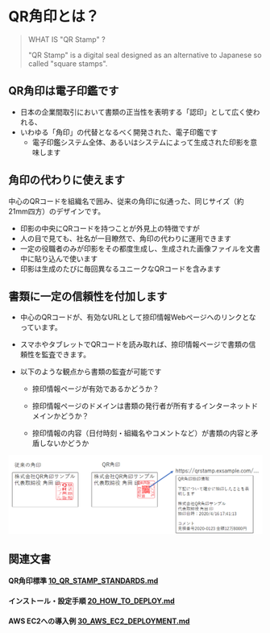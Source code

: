 # QR角印とは？

> WHAT IS "QR Stamp" ?
>
> "QR Stamp" is a digital seal designed as an alternative to Japanese so called "square stamps".



## QR角印は電子印鑑です

- 日本の企業間取引において書類の正当性を表明する「認印」として広く使われる、
- いわゆる「角印」の代替となるべく開発された、電子印鑑です
  - 電子印鑑システム全体、あるいはシステムによって生成された印影を意味します



## 角印の代わりに使えます

中心のQRコードを組織名で囲み、従来の角印に似通った、同じサイズ（約21mm四方）のデザインです。

- 印影の中央にQRコードを持つことが外見上の特徴ですが
- 人の目で見ても、社名が一目瞭然で、角印の代わりに運用できます
- 一定の役職者のみが印影をその都度生成し、生成された画像ファイルを文書中に貼り込んで使います
- 印影は生成のたびに毎回異なるユニークなQRコードを含みます



## 書類に一定の信頼性を付加します

- 中心のQRコードが、有効なURLとして捺印情報Webページへのリンクとなっています。

- スマホやタブレットでQRコードを読み取れば、捺印情報ページで書類の信頼性を監査できます。

- 以下のような観点から書類の監査が可能です

  - 捺印情報ページが有効であるかどうか？

  - 捺印情報ページのドメインは書類の発行者が所有するインターネットドメインかどうか？

  - 捺印情報の内容（日付時刻・組織名やコメントなど）が書類の内容と矛盾しないかどうか

    

![image-20200416175237167](docs/assets/README/image-20200416175237167.png)



## 関連文書

#### QR角印標準 [10_QR_STAMP_STANDARDS.md](./docs/10_QR_STAMP_STANDARDS.md)

#### インストール・設定手順 [20_HOW_TO_DEPLOY.md](./docs/20_HOW_TO_DEPLOY.md)

#### AWS EC2への導入例 [30_AWS_EC2_DEPLOYMENT.md](./docs/30_AWS_EC2_DEPLOYMENT.md)



